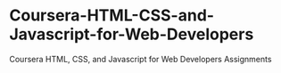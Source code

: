 # Coursera-HTML-CSS-and-Javascript-for-Web-Developers
Coursera HTML, CSS, and Javascript for Web Developers Assignments
